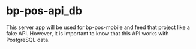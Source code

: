 # bp-pos-api_db
This server app will be used for bp-pos-mobile and feed that project like a fake API. However, it is important to know that this API works with PostgreSQL data.
